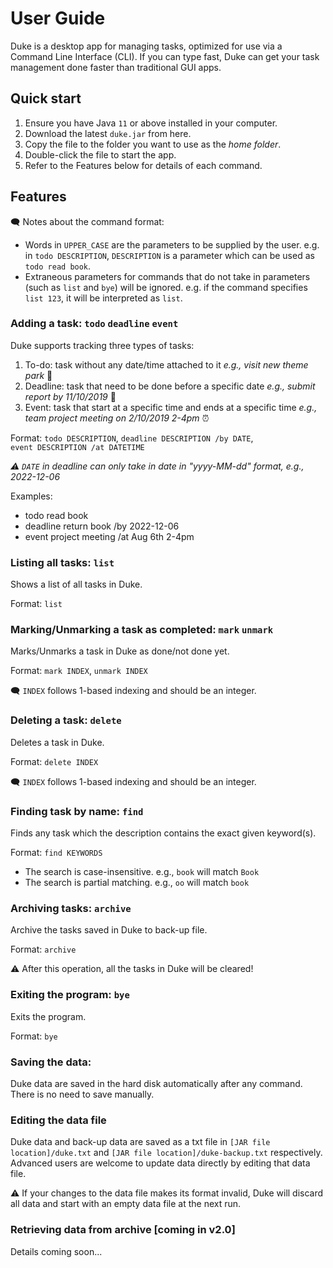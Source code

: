 # User Guide

Duke is a desktop app for managing tasks, optimized for use via a Command Line 
Interface (CLI). If you can type fast, Duke can get your task management done
faster than traditional GUI apps.

## Quick start

1. Ensure you have Java `11` or above installed in your computer.
2. Download the latest `duke.jar` from here.
3. Copy the file to the folder you want to use as the _home folder_.
4. Double-click the file to start the app. 
5. Refer to the Features below for details of each command.

## Features 

:left_speech_bubble: Notes about the command format:

- Words in `UPPER_CASE` are the parameters to be supplied by the user.
e.g. in `todo DESCRIPTION`, `DESCRIPTION` is a parameter which can be
used as `todo read book`.
- Extraneous parameters for commands that do not take in parameters
  (such as `list` and `bye`) will be ignored.
e.g. if the command specifies `list 123`, it will be interpreted as `list`.

### Adding a task: `todo` `deadline` `event`

Duke supports tracking three types of tasks:

1. To-do: task without any date/time attached to it *_e.g., visit new theme park_* 
:memo:
2. Deadline: task that need to be done before a specific date *_e.g., submit
report by 11/10/2019_* :calendar:
3. Event: task that start at a specific time and ends at a specific time *_e.g., 
team project meeting on 2/10/2019 2-4pm_* :alarm_clock:

Format: `todo DESCRIPTION`, `deadline DESCRIPTION /by DATE`,  
`event DESCRIPTION /at DATETIME`

*:warning: `DATE` in deadline can only take in date in "yyyy-MM-dd" format, e.g., 
2022-12-06*

Examples:
- todo read book
- deadline return book /by 2022-12-06
- event project meeting /at Aug 6th 2-4pm

### Listing all tasks: `list`

Shows a list of all tasks in Duke.

Format: `list`

### Marking/Unmarking a task as completed: `mark` `unmark`

Marks/Unmarks a task in Duke as done/not done yet.

Format: `mark INDEX`, `unmark INDEX`

:left_speech_bubble: `INDEX` follows 1-based indexing and should be an integer.

### Deleting a task: `delete`

Deletes a task in Duke.

Format: `delete INDEX`

:left_speech_bubble: `INDEX` follows 1-based indexing and should be an integer.

### Finding task by name: `find`

Finds any task which the description contains the exact given keyword(s).

Format: `find KEYWORDS`

- The search is case-insensitive. e.g., `book` will match `Book`
- The search is partial matching. e.g., `oo` will match `book`

### Archiving tasks: `archive`

Archive the tasks saved in Duke to back-up file.

Format: `archive`

:warning: After this operation, all the tasks in Duke will be cleared!

### Exiting the program: `bye`

Exits the program.

Format: `bye`

### Saving the data:

Duke data are saved in the hard disk automatically after any command. There is 
no need to save manually.

### Editing the data file

Duke data and back-up data are saved as a txt file in 
`[JAR file location]/duke.txt` and `[JAR file location]/duke-backup.txt` respectively.
Advanced users are welcome to update data directly by editing that data file.

:warning: If your changes to the data file makes its format invalid, Duke will 
discard all data and start with an empty data file at the next run.

### Retrieving data from archive [coming in v2.0]

Details coming soon...